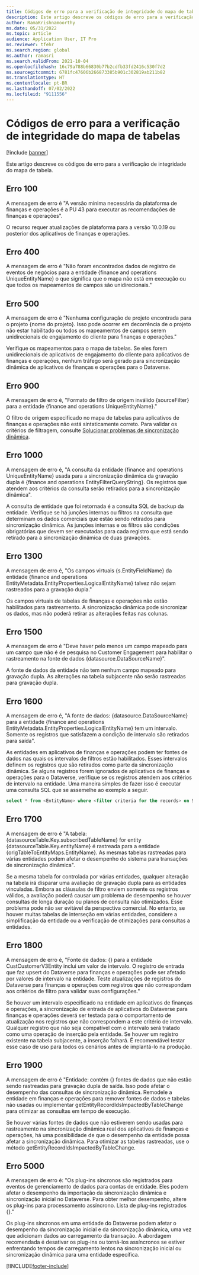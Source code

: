 ```yaml
---
title: Códigos de erro para a verificação de integridade do mapa de tabelas
description: Este artigo descreve os códigos de erro para a verificação de integridade do mapa de tabela.
author: RamaKrishnamoorthy
ms.date: 05/31/2022
ms.topic: article
audience: Application User, IT Pro
ms.reviewer: tfehr
ms.search.region: global
ms.author: ramasri
ms.search.validFrom: 2021-10-04
ms.openlocfilehash: 16c79a788b66830b77b2cdfb33fd2416c530f7d2
ms.sourcegitcommit: 6781fc47606b266873385b901c302819ab211b82
ms.translationtype: HT
ms.contentlocale: pt-BR
ms.lasthandoff: 07/02/2022
ms.locfileid: "9111556"
---
```

# <a name="errors-codes-for-the-table-map-health-check"></a>Códigos de erro para a verificação de integridade do mapa de tabelas

[!include [banner](../../includes/banner.md)]



Este artigo descreve os códigos de erro para a verificação de integridade do mapa de tabela.

## <a name="error-100"></a>Erro 100

A mensagem de erro é "A versão mínima necessária da plataforma de finanças e operações é a PU 43 para executar as recomendações de finanças e operações".

O recurso requer atualizações de plataforma para a versão 10.0.19 ou posterior dos aplicativos de finanças e operações.

## <a name="error-400"></a>Erro 400

A mensagem de erro é "Não foram encontrados dados de registro de eventos de negócios para a entidade \{finance and operations UniqueEntityName\} o que significa que o mapa não está em execução ou que todos os mapeamentos de campos são unidirecionais."

## <a name="error-500"></a>Erro 500

A mensagem de erro é "Nenhuma configuração de projeto encontrada para o projeto \{nome do projeto\}. Isso pode ocorrer em decorrência de o projeto não estar habilitado ou todos os mapeamentos de campos serem unidirecionais de engajamento do cliente para finanças e operações."

Verifique os mapeamentos para o mapa de tabelas. Se eles forem unidirecionais de aplicativos de engajamento do cliente para aplicativos de finanças e operações, nenhum tráfego será gerado para sincronização dinâmica de aplicativos de finanças e operações para o Dataverse.

## <a name="error-900"></a>Erro 900

A mensagem de erro é, "Formato de filtro de origem inválido \{sourceFilter\} para a entidade \{finance and operations UniqueEntityName\}."

O filtro de origem especificado no mapa de tabelas para aplicativos de finanças e operações não está sintaticamente correto. Para validar os critérios de filtragem, consulte [Solucionar problemas de sincronização dinâmica](dual-write-troubleshooting-live-sync.md#live-synchronization-issues-that-are-caused-by-incorrect-query-filter-syntax-on-the-dual-write-maps).

## <a name="error-1000"></a>Erro 1000

A mensagem de erro é, "A consulta da entidade \{finance and operations UniqueEntityName\} usada para a sincronização dinâmica da gravação dupla é \{finance and operations EntityFilterQueryString\}. Os registros que atendem aos critérios da consulta serão retirados para a sincronização dinâmica".

A consulta de entidade que foi retornada é a consulta SQL de backup da entidade. Verifique se há junções internas ou filtros na consulta que determinam os dados comerciais que estão sendo retirados para sincronização dinâmica. As junções internas e os filtros são condições obrigatórias que devem ser executadas para cada registro que está sendo retirado para a sincronização dinâmica de duas gravações.

## <a name="error-1300"></a>Erro 1300

A mensagem de erro é, "Os campos virtuais \{s.EntityFieldName\} da entidade \{finance and operations EntityMetadata.EntityProperties.LogicalEntityName\} talvez não sejam rastreados para a gravação dupla."

Os campos virtuais de tabelas de finanças e operações não estão habilitados para rastreamento. A sincronização dinâmica pode sincronizar os dados, mas não poderá retirar as alterações feitas nas colunas.

## <a name="error-1500"></a>Erro 1500

A mensagem de erro é "Deve haver pelo menos um campo mapeado para um campo que não é de pesquisa no Customer Engagement para habilitar o rastreamento na fonte de dados \{datasource.DataSourceName\}".

A fonte de dados da entidade não tem nenhum campo mapeado para gravação dupla. As alterações na tabela subjacente não serão rastreadas para gravação dupla.

## <a name="error-1600"></a>Erro 1600

A mensagem de erro é, "A fonte de dados: \{datasource.DataSourceName\} para a entidade \{finance and operations EntityMetadata.EntityProperties.LogicalEntityName\} tem um intervalo. Somente os registros que satisfazem a condição de intervalo são retirados para saída".

As entidades em aplicativos de finanças e operações podem ter fontes de dados nas quais os intervalos de filtros estão habilitados. Esses intervalos definem os registros que são retirados como parte da sincronização dinâmica. Se alguns registros forem ignorados de aplicativos de finanças e operações para o Dataverse, verifique se os registros atendem aos critérios de intervalo na entidade. Uma maneira simples de fazer isso é executar uma consulta SQL que se assemelhe ao exemplo a seguir.

```sql
select * from <EntityName> where <filter criteria for the records> on SQL.
```

## <a name="error-1700"></a>Erro 1700

A mensagem de erro é "A tabela: \{datasourceTable.Key.subscribedTableName\} for entity \{datasourceTable.Key.entityName\} é rastreada para a entidade \{origTableToEntityMaps.EntityName\}. As mesmas tabelas rastreadas para várias entidades podem afetar o desempenho do sistema para transações de sincronização dinâmica".

Se a mesma tabela for controlada por várias entidades, qualquer alteração na tabela irá disparar uma avaliação de gravação dupla para as entidades vinculadas. Embora as cláusulas de filtro enviem somente os registros válidos, a avaliação poderá causar um problema de desempenho se houver consultas de longa duração ou planos de consulta não otimizados. Esse problema pode não ser evitável da perspectiva comercial. No entanto, se houver muitas tabelas de interseção em várias entidades, considere a simplificação da entidade ou a verificação de otimizações para consultas a entidades.

## <a name="error-1800"></a>Erro 1800
A mensagem de erro é, "Fonte de dados: {} para a entidade CustCustomerV3Entity inclui um valor de intervalo. O registro de entrada que faz upsert do Dataverse para finanças e operações pode ser afetado por valores de intervalo na entidade. Teste atualizações de registros do Dataverse para finanças e operações com registros que não correspondam aos critérios de filtro para validar suas configurações."

Se houver um intervalo especificado na entidade em aplicativos de finanças e operações, a sincronização de entrada de aplicativos do Dataverse para finanças e operações deverá ser testada para o comportamento de atualização nos registros que não correspondem a este critério de intervalo. Qualquer registro que não seja compatível com o intervalo será tratado como uma operação de inserção pela entidade. Se houver um registro existente na tabela subjacente, a inserção falhará. É recomendável testar esse caso de uso para todos os cenários antes de implantá-lo na produção.

## <a name="error-1900"></a>Erro 1900
A mensagem de erro é "Entidade: contém {} fontes de dados que não estão sendo rastreadas para gravação dupla de saída. Isso pode afetar o desempenho das consultas de sincronização dinâmica. Remodele a entidade em finanças e operações para remover fontes de dados e tabelas não usadas ou implementar getEntityRecordIdsImpactedByTableChange para otimizar as consultas em tempo de execução.

Se houver várias fontes de dados que não estiverem sendo usadas para rastreamento na sincronização dinâmica real dos aplicativos de finanças e operações, há uma possibilidade de que o desempenho da entidade possa afetar a sincronização dinâmica. Para otimizar as tabelas rastreadas, use o método getEntityRecordIdsImpactedByTableChange.

## <a name="error-5000"></a>Erro 5000
A mensagem de erro é: "Os plug-ins síncronos são registrados para eventos de gerenciamento de dados para contas de entidade. Eles podem afetar o desempenho da importação da sincronização dinâmica e sincronização inicial no Dataverse. Para obter melhor desempenho, altere os plug-ins para processamento assíncrono. Lista de plug-ins registrados {}."

Os plug-ins síncronos em uma entidade do Dataverse podem afetar o desempenho da sincronização inicial e da sincronização dinâmica, uma vez que adicionam dados ao carregamento da transação. A abordagem recomendada é desativar os plug-ins ou torná-los assíncronos se estiver enfrentando tempos de carregamento lentos na sincronização inicial ou sincronização dinâmica para uma entidade específica.

[!INCLUDE[footer-include](../../../../includes/footer-banner.md)]

